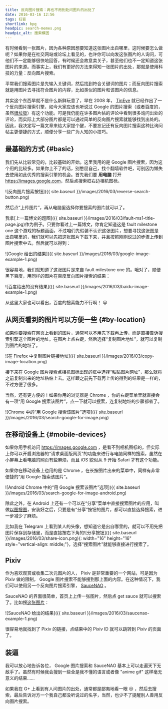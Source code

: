 ```yaml
---
title: 反向图片搜索：再也不用到处问图片的出处了
date: 2016-03-16 12:56
tags: 扫盲
shortlink: bpg
headpic: search-memes.png
headpic_alt: 搜索模因
---
```


有时候看到一张图片，因为各种原因想要知道这张图片出自哪里，这时候要怎么做呢？如果你是在社交网站或论坛上看见的，也许你可以向发这张图片的人询问，可他们不一定能够很快地回答，有时候还会故意卖关子，甚至他们也不一定知道这张图片的来源。而事实上，我们有更好的方法来得知一张图片的出处，那就是使用科技的力量：反向图片搜索。

<!--more-->

平常我们搜索图片是先输入关键词，然后找到符合关键词的图片；而反向图片搜索就是用图片去寻找符合图片的内容，比如类似的图片和该图片的信息。

其实这个东西早就不是什么新鲜玩意了，早在 2008 年， [TinEye](https://tineye.com/) 就已经作出了一个反向图片搜索引擎，如今大家应该也听说过 Google 的图片搜索（或者百度的，虽然[很垃圾](https://www.zhihu.com/question/35947119/answer/66796201)）有这个功能。可是我仍能在许多图片帖的评论中看到很多询问出处的评论，而实际上大部分图片都是可以通过简单的反向图片搜索就能够找到出处的。因此，我决定写一篇文章来给大家提个醒，不要忘记还有反向图片搜索这种比询问帖主更便捷的方式，顺便分享一些广为人知的小技巧。

## 最基础的方式 {#basic}

我们先从比较常见的，比较基础的开始。这里我用的是 Google 图片搜索，因为这个用的比较多。如果你上不了的话，别憋屈自己，找个翻墙软件吧，可别因为懒失去使用如此优秀的搜索引擎的机会。首先我们要 **用电脑** 打开 <https://images.google.com>，然后点搜索框右边相机图标。

![反向图片搜索按钮]({{ site.baseurl }}/images/2016/03/reverse-search-button.png)

然后点“上传图片”，再从电脑里选择你要搜索的图片就可以了。

我拿[上一篇博文的题图]({{ site.baseurl }}/images/2016/03/fault-ms1-title-page.jpg)作为例子。只要你看过上一篇博文，你肯定知道这是 fault milestone one 这个游戏的标题画面，不过咱们先假装不认识这张图片，想要寻找这张图是出自哪里的，我们就可以先把这张图片下载下来，并且按照刚刚说过的步骤上传到图片搜索中去。然后就可以得到：

![Google 给出的结果]({{ site.baseurl }}/images/2016/03/google-image-example-1.png)

很容易地，我们就知道了这张图片是来自 fault milestone one 的。哦对了，顺便黑下百度，用同样的图片在百度反向图片搜索的结果：

![百度给出的没有结果]({{ site.baseurl }}/images/2016/03/baidu-image-example-1.png)

从这里大家也可以看出，百度的搜索能力不行啊！ :grinning:

## 从网页看到的图片可以方便一些 {#by-location}

如果你要搜索在网页上看到的图片，通常可以不用先下载再上传，而是直接告诉搜索引擎这个图片的地址。在图片上点右键，然后选择“复制图片地址”，就可以复制到图片的地址了。

![在 Firefox 中复制图片链接地址]({{ site.baseurl }}/images/2016/03/copy-image-location.png)

接下来在 Google 图片搜索点相机图标出现的框中选择“粘贴图片网址”，那么就将之前复制出来的地址粘帖上去。这样跟之前先下载再上传的得到的结果是一样的，不过方便了很多。

当然，还有更方便的！如果你用的浏览器是 Chrome ，你的右键菜单里就直接会有一项“用 Google 搜索该图片”，点一下就可以搜索，连复制地址的步骤都省了。

![Chrome 中的“用 Google 搜索该图片”选项]({{ site.baseurl }}/images/2016/03/search-google-for-image.png)

## 在移动设备上 {#mobile-devices}

如果你用手机访问 <https://images.google.com> ，是看不到相机图标的，但实际上你可以开启浏览器的“请求桌面版网页”的功能来进行与电脑同样的搜索，虽然在小屏幕上看电脑的网页有些麻烦，而且 iOS 貌似从 9 开始 Safari 才有这个功能。

如果你在移动设备上也用的是 Chrome ，在长按图片出来的菜单中，同样有非常便捷的“用 Google 搜索该图片”。

![Android Chrome 中的“用 Google 搜索该图片”选项]({{ site.baseurl }}/images/2016/03/search-google-for-image-android.png)

除此之外，在 Android 上还有一个可以在“分享”菜单中直接搜索图片的应用，叫做[以图搜图](https://play.google.com/store/apps/details?id=rikka.searchbyimage2)，安装好之后，只要是有“分享”按钮的图片，都可以直接选择搜索，进一步减少了麻烦。

比如我在 Telegram 上看到某人的头像，想知道它是出自哪里的，就可以不用先把图片保存到存储里，而是直接按右下角的![分享按钮]({{ site.baseurl }}/images/2016/03/share-icon.png){: width="16" height="16" style="vertical-align: middle;"}，选择“搜索图片”就能够直接进行搜索了。

## Pixiv

作为喜欢观赏或收集二次元图片的人， Pixiv 是非常重要的一个网站，可是因为 Pixiv 做的限制， Google 图片搜索不能够搜到那上面的内容。在这种情况下，我们可以使用另一个反向图片搜索引擎， [SauceNAO](https://saucenao.com/) 。

SauceNAO 的界面很简单，首页上上传一张图片，然后点 get sauce 就可以搜索了。比如搜[这张图片](https://i.imgur.com/Ofzs4aU.jpg)：

![SauceNAO 给出的结果]({{ site.baseurl }}/images/2016/03/saucenao-example-1.png)

很容易地就找到了 Pixiv 的链接，点结果中的 Pixiv ID 就可以跳转到 Pixiv 的页面了。

## 装逼

我可以放心地告诉各位， Google 图片搜索和 SauceNAO 基本上可以走遍天下无敌手了。虽然有时候我会搜到一些全是我不懂的语言或者像 "anime gif" 这样毫无意义的结果……

如果我在 G+ 上看到有人问图片的出处，通常都是鄙夷地看一眼 :unamused: ，然后去搜索，最后告诉对方一个我自己都没听说过的名字，当然，也少不了提醒别人善用反向图片搜索。

